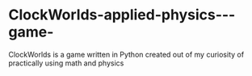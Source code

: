 # ClockWorlds-applied-physics---game-
ClockWorlds is a game written in Python created out of my curiosity of practically using math and physics
